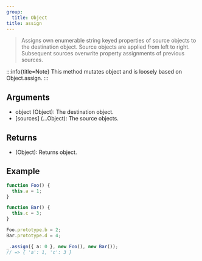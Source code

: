 ```yaml
---
group:
  title: Object
title: assign
---
```


> Assigns own enumerable string keyed properties of source objects to the destination object. Source objects are applied from left to right. Subsequent sources overwrite property assignments of previous sources.

:::info{title=Note}
This method mutates object and is loosely based on Object.assign.
:::

## Arguments

- object (Object): The destination object.
- [sources] (...Object): The source objects.

## Returns

- (Object): Returns object.

## Example

```ts
function Foo() {
  this.a = 1;
}

function Bar() {
  this.c = 3;
}

Foo.prototype.b = 2;
Bar.prototype.d = 4;

_.assign({ a: 0 }, new Foo(), new Bar());
// => { 'a': 1, 'c': 3 }
```
